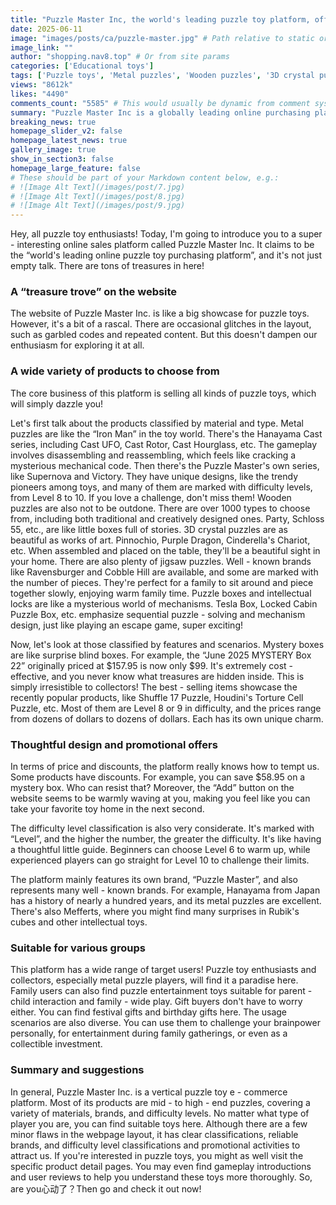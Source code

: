 ```yaml
---
title: "Puzzle Master Inc, the world's leading puzzle toy platform, offers a variety of products with great benefits. Come and choose!"
date: 2025-06-11
image: "images/posts/ca/puzzle-master.jpg" # Path relative to static or assets
image_link: ""
author: "shopping.nav8.top" # Or from site params
categories: ['Educational toys']
tags: ['Puzzle toys', 'Metal puzzles', 'Wooden puzzles', '3D crystal puzzles', 'Puzzle games', 'Puzzle boxes', 'Intelligence locks', 'Mysterious boxes', 'Best-selling puzzle toys', 'Online store platform services']
views: "8612k"
likes: "4490"
comments_count: "5585" # This would usually be dynamic from comment system
summary: "Puzzle Master Inc is a globally leading online purchasing platform for puzzle toys. Although there are minor issues with the webpage layout, it doesn't affect exploration. The platform offers a diverse range of products, including metal and wooden puzzles. Some products are on discount, and the considerate difficulty grading makes it suitable for enthusiasts, family users, etc., covering a variety of usage scenarios. It's definitely worth a visit."
breaking_news: true   
homepage_slider_v2: false  
homepage_latest_news: true  
gallery_image: true  
show_in_section3: false
homepage_large_feature: false
# These should be part of your Markdown content below, e.g.:
# ![Image Alt Text](/images/post/7.jpg)
# ![Image Alt Text](/images/post/8.jpg)
# ![Image Alt Text](/images/post/9.jpg)
---
```


Hey, all puzzle toy enthusiasts! Today, I'm going to introduce you to a super - interesting online sales platform called Puzzle Master Inc. It claims to be the “world's leading online puzzle toy purchasing platform”, and it's not just empty talk. There are tons of treasures in here!

### A “treasure trove” on the website
The website of Puzzle Master Inc. is like a big showcase for puzzle toys. However, it's a bit of a rascal. There are occasional glitches in the layout, such as garbled codes and repeated content. But this doesn't dampen our enthusiasm for exploring it at all.

### A wide variety of products to choose from
The core business of this platform is selling all kinds of puzzle toys, which will simply dazzle you!

Let's first talk about the products classified by material and type. Metal puzzles are like the “Iron Man” in the toy world. There's the Hanayama Cast series, including Cast UFO, Cast Rotor, Cast Hourglass, etc. The gameplay involves disassembling and reassembling, which feels like cracking a mysterious mechanical code. Then there's the Puzzle Master's own series, like Supernova and Victory. They have unique designs, like the trendy pioneers among toys, and many of them are marked with difficulty levels, from Level 8 to 10. If you love a challenge, don't miss them! Wooden puzzles are also not to be outdone. There are over 1000 types to choose from, including both traditional and creatively designed ones. Party, Schloss 55, etc., are like little boxes full of stories. 3D crystal puzzles are as beautiful as works of art. Pinnochio, Purple Dragon, Cinderella's Chariot, etc. When assembled and placed on the table, they'll be a beautiful sight in your home. There are also plenty of jigsaw puzzles. Well - known brands like Ravensburger and Cobble Hill are available, and some are marked with the number of pieces. They're perfect for a family to sit around and piece together slowly, enjoying warm family time. Puzzle boxes and intellectual locks are like a mysterious world of mechanisms. Tesla Box, Locked Cabin Puzzle Box, etc. emphasize sequential puzzle - solving and mechanism design, just like playing an escape game, super exciting!

Now, let's look at those classified by features and scenarios. Mystery boxes are like surprise blind boxes. For example, the “June 2025 MYSTERY Box 22” originally priced at $157.95 is now only $99. It's extremely cost - effective, and you never know what treasures are hidden inside. This is simply irresistible to collectors! The best - selling items showcase the recently popular products, like Shuffle 17 Puzzle, Houdini's Torture Cell Puzzle, etc. Most of them are Level 8 or 9 in difficulty, and the prices range from dozens of dollars to dozens of dollars. Each has its own unique charm.

### Thoughtful design and promotional offers
In terms of price and discounts, the platform really knows how to tempt us. Some products have discounts. For example, you can save $58.95 on a mystery box. Who can resist that? Moreover, the “Add” button on the website seems to be warmly waving at you, making you feel like you can take your favorite toy home in the next second.

The difficulty level classification is also very considerate. It's marked with “Level”, and the higher the number, the greater the difficulty. It's like having a thoughtful little guide. Beginners can choose Level 6 to warm up, while experienced players can go straight for Level 10 to challenge their limits.

The platform mainly features its own brand, “Puzzle Master”, and also represents many well - known brands. For example, Hanayama from Japan has a history of nearly a hundred years, and its metal puzzles are excellent. There's also Mefferts, where you might find many surprises in Rubik's cubes and other intellectual toys.

### Suitable for various groups
This platform has a wide range of target users! Puzzle toy enthusiasts and collectors, especially metal puzzle players, will find it a paradise here. Family users can also find puzzle entertainment toys suitable for parent - child interaction and family - wide play. Gift buyers don't have to worry either. You can find festival gifts and birthday gifts here. The usage scenarios are also diverse. You can use them to challenge your brainpower personally, for entertainment during family gatherings, or even as a collectible investment.

### Summary and suggestions
In general, Puzzle Master Inc. is a vertical puzzle toy e - commerce platform. Most of its products are mid - to high - end puzzles, covering a variety of materials, brands, and difficulty levels. No matter what type of player you are, you can find suitable toys here. Although there are a few minor flaws in the webpage layout, it has clear classifications, reliable brands, and difficulty level classifications and promotional activities to attract us. If you're interested in puzzle toys, you might as well visit the specific product detail pages. You may even find gameplay introductions and user reviews to help you understand these toys more thoroughly. So, are you心动了？Then go and check it out now! 
